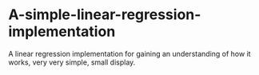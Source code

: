 # A-simple-linear-regression-implementation
A linear regression implementation for gaining an understanding of how it works, very very simple, small display.

